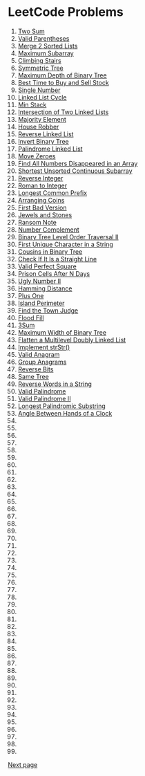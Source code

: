 # LeetCode Problems

1. [Two Sum](./twosum.md)
1. [Valid Parentheses](./validParentheses.md)
1. [Merge 2 Sorted Lists](./mergelists.md)
1. [Maximum Subarray](./maxSubarray.md)
1. [Climbing Stairs](./climingStairs.md)
1. [Symmetric Tree](./symmetricTree.md)
1. [Maximum Depth of Binary Tree](./maxDepthofBT.md)
1. [Best Time to Buy and Sell Stock](./buySellStock.md)
1. [Single Number](./singleNumber.md)
1. [Linked List Cycle](./linkedListCycle.md)
1. [Min Stack](./minStack.md)
1. [Intersection of Two Linked Lists](./intersectionof2LL.md)
1. [Majority Element](./majorityElement.md)
1. [House Robber](./houseRobber.md)
1. [Reverse Linked List](./reverseLL.md)
1. [Invert Binary Tree](./invertBinaryTree.md)
1. [Palindrome Linked List](./PalindromeLL.md)
1. [Move Zeroes](./moveZero.md)
1. [Find All Numbers Disappeared in an Array](./findAllDisappearedNumbersArray.md)
1. [Shortest Unsorted Continuous Subarray](./shortestUnsortedSubarray.md)
1. [Reverse Integer](./reverseInteger.md)
1. [Roman to Integer](./romanToInteger.md)
1. [Longest Common Prefix](./longestCommonPrefix.md)
1. [Arranging Coins](./arrangingCoins.md)
1. [First Bad Version](./firstBadVersion.md)
1. [Jewels and Stones](./jewelsStones.md)
1. [Ransom Note](./ransomNote.md)
1. [Number Complement](./numberComplement.md)
1. [Binary Tree Level Order Traversal II](./binaryTreeLevelOrderTraversal2.md)
1. [First Unique Character in a String](./firstUniqueCharInString.md)
1. [Cousins in Binary Tree](./cousinsInBT.md)
1. [Check If It Is a Straight Line](./checkStraightLine.md)
1. [Valid Perfect Square](./validPerfectSquare.md)
1. [Prison Cells After N Days](./prisoncellsAfterNDays.md)
1. [Ugly Number II](./uglyNumber.md)
1. [Hamming Distance](./hammingDistance.md)
1. [Plus One](./plusOne.md)
1. [Island Perimeter](./islandPerimeter.md)
1. [Find the Town Judge](./findTownJudge.md)
1. [Flood Fill](./floodFill.md)
1. [3Sum](./3sum.md)
1. [Maximum Width of Binary Tree](./maximumwidthofBT.md)
1. [Flatten a Multilevel Doubly Linked List](./flattenDoublyLL.md)
1. [Implement strStr()](./implementstrStr.md)
1. [Valid Anagram](./validAnagram.md)
1. [Group Anagrams](./groupAnagrams.md)
1. [Reverse Bits](./reverseBits.md)
1. [Same Tree](./sameTree.md)
1. [Reverse Words in a String](./reverseWordsInString.md)
1. [Valid Palindrome](./validPalindrome.md)
1. [Valid Palindrome II](./validPalindrome2.md)
1. [Longest Palindromic Substring](./longestPalindromicSubstring.md)
1. [Angle Between Hands of a Clock](./angleBetweenHandsClock.md)
1. [](./)
1. [](./)
1. [](./)
1. [](./)
1. [](./)
1. [](./)
1. [](./)
1. [](./)
1. [](./)
1. [](./)
1. [](./)
1. [](./)
1. [](./)
1. [](./)
1. [](./)
1. [](./)
1. [](./)
1. [](./)
1. [](./)
1. [](./)
1. [](./)
1. [](./)
1. [](./)
1. [](./)
1. [](./)
1. [](./)
1. [](./)
1. [](./)
1. [](./)
1. [](./)
1. [](./)
1. [](./)
1. [](./)
1. [](./)
1. [](./)
1. [](./)
1. [](./)
1. [](./)
1. [](./)
1. [](./)
1. [](./)
1. [](./)
1. [](./)
1. [](./)
1. [](./)
1. [](./)

[Next page](../leetcode2/leetcode2.md)
